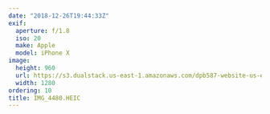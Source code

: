```yaml
---
date: "2018-12-26T19:44:33Z"
exif:
  aperture: f/1.8
  iso: 20
  make: Apple
  model: iPhone X
image:
  height: 960
  url: https://s3.dualstack.us-east-1.amazonaws.com/dpb587-website-us-east-1/asset/gallery/2018-colorado-winter-trip/8bf77d09-a3a1-5bcf-4286-6b802ab12fe2~1280.jpg
  width: 1280
ordering: 10
title: IMG_4480.HEIC
---
```

